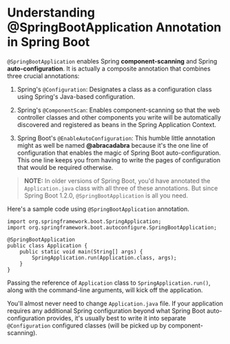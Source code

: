 # Understanding @SpringBootApplication Annotation in Spring Boot

`@SpringBootApplication` enables Spring **component-scanning** and Spring **auto-configuration**. It is actually a composite annotation that combines three crucial annotations:

1. Spring's `@Configuration`: Designates a class as a configuration class using Spring's Java-based configuration.

2. Spring's `@ComponentScan`: Enables component-scanning so that the web controller classes and other components you write will be automatically discovered and registered as beans in the Spring Application Context.

3. Spring Boot's `@EnableAutoConfiguration`: This humble little annotation might as well be named **@abracadabra** because it's the one line of configuration that enables the magic of Spring Boot auto-configuration. This one line keeps you from having to write the pages of configuration that would be required otherwise.

> **NOTE:** In older versions of Spring Boot, you'd have annotated the `Application.java` class with all three of these annotations. But since Spring Boot 1.2.0, `@SpringBootApplication` is all you need.

Here's a sample code using `@SpringBootApplication` annotation.

```
import org.springframework.boot.SpringApplication;
import org.springframework.boot.autoconfigure.SpringBootApplication;

@SpringBootApplication
public class Application {
    public static void main(String[] args) {
        SpringApplication.run(Application.class, args);
    }
}
```

Passing the reference of `Application` class to `SpringApplication.run()`, along with the command-line arguments, will kick off the application.

You'll almost never need to change `Application.java` file. If your application requires any additional Spring configuration beyond what Spring Boot auto-configuration provides, it's usually best to write it into separate `@Configuration` configured classes (will be picked up by component-scanning).
